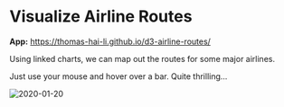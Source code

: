 # Visualize Airline Routes

**App:** https://thomas-hai-li.github.io/d3-airline-routes/

Using linked charts, we can map out the routes for some major airlines.

Just use your mouse and hover over a bar. Quite thrilling...

![2020-01-20](https://user-images.githubusercontent.com/34053587/72701730-56d3cc00-3b1e-11ea-8775-882b467ee1b4.png)
